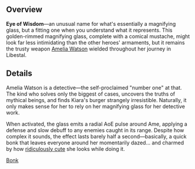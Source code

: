 <!-- title: Eye of Wisdom -->
<!-- quote: Hiyahh! **Bonk** -->
<!-- chapters: 0 -->
<!-- images: (Ame's first time wielding Eye Of Wisdom), (Eye Of Wisdom as viewed from the inventory), (Eye Of Wisdom's ability activated) -->
<!-- model: true -->

## Overview

**Eye of Wisdom**—an unusual name for what's essentially a magnifying glass, but a fitting one when you understand what it represents. This golden-rimmed magnifying glass, complete with a comical mustache, might look far less intimidating than the other heroes' armaments, but it remains the trusty weapon [Amelia Watson](#entry:ame-entry) wielded throughout her journey in Libestal.

## Details

Amelia Watson is a detective—the self-proclaimed "number one" at that. The kind who solves only the biggest of cases, uncovers the truths of mythical beings, and finds Kiara's burger strangely irresistible. Naturally, it only makes sense for her to rely on her magnifying glass for her detective work.

When activated, the glass emits a radial AoE pulse around Ame, applying a defense and slow debuff to any enemies caught in its range. Despite how complex it sounds, the effect lasts barely half a second—basically, a quick bonk that leaves everyone around her momentarily dazed... and charmed by how [ridiculously cute](https://www.youtube.com/live/f8W426vzTb8?si=ZfYE4P8UIELdexdN&t=1614) she looks while doing it.

[Bonk](#embed:https://www.youtube.com/live/hUCfCWOj-1w?si=52foGDyrl2byyFWm&t=5578)
